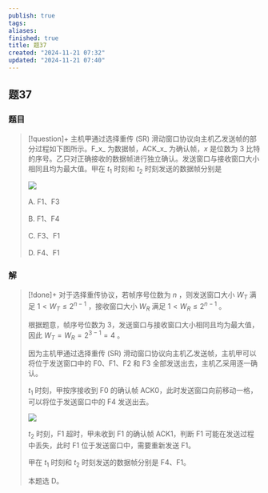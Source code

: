```yaml
---
publish: true
tags: 
aliases: 
finished: true
title: 题37
created: "2024-11-21 07:32"
updated: "2024-11-21 07:40"
---
```

## 题37
### 题目
> [!question]+
> 主机甲通过选择重传 (SR) 滑动窗口协议向主机乙发送帧的部分过程如下图所示。F_x_ 为数据帧，ACK_x_ 为确认帧，_x_ 是位数为 3 比特的序号。乙只对正确接收的数据帧进行独立确认。发送窗口与接收窗口大小相同且均为最大值。甲在 $t_1$ 时刻和 $t_2$ 时刻发送的数据帧分别是
> 
> ![](https://img.hwenyi.live/202412132110635.webp)
> 
> A. F1、F3
> 
> B. F1、F4
> 
> C. F3、F1
> 
> D. F4、F1
### 解
> [!done]+
> 对于选择重传协议，若帧序号位数为 $n$ ，则发送窗口大小 $W_T$ 满足 $1<W_T\le 2^{n-1}$ ，接收窗口大小 $W_R$ 满足 $1<W_R\le 2^{n-1}$ 。
> 
> 根据题意，帧序号位数为 3，发送窗口与接收窗口大小相同且均为最大值，因此 $W_T=W_R=2^{3-1}=4$ 。
> 
> 因为主机甲通过选择重传 (SR) 滑动窗口协议向主机乙发送帧，主机甲可以将位于发送窗口中的 F0、F1、F2 和 F3 全部发送出去，主机乙采用逐一确认。
> 
> $t_1$ 时刻，甲按序接收到 F0 的确认帧 ACK0，此时发送窗口向前移动一格，可以将位于发送窗口中的 F4 发送出去。
> 
> ![](https://img.hwenyi.live/202412132110637.webp)
> 
> $t_2$ 时刻，F1 超时，甲未收到 F1 的确认帧 ACK1，判断 F1 可能在发送过程中丢失，此时 F1 位于发送窗口中，需要重新发送 F1。
> 
> 甲在 $t_1$ 时刻和 $t_2$ 时刻发送的数据帧分别是 F4、F1。
> 
> 本题选 D。